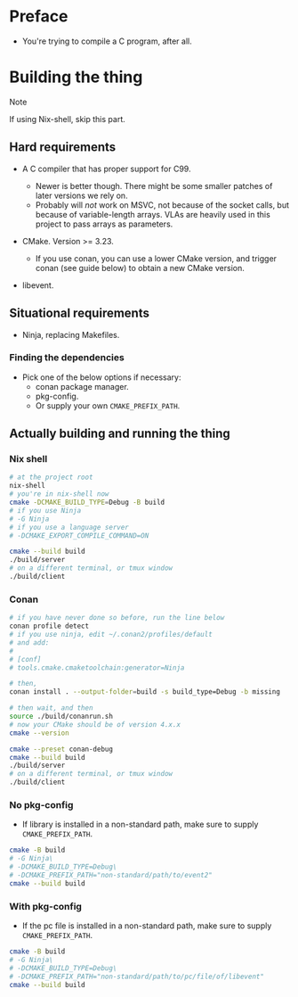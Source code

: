 # Preface
- You're trying to compile a C program, after all.

# Building the thing
> [!NOTE]
> If using Nix-shell, skip this part.

## Hard requirements
- A C compiler that has proper support for C99.
  - Newer is better though. There might be some smaller patches of later
    versions we rely on.
  - Probably will *not* work on MSVC, not because of the socket calls, but
    because of variable-length arrays. VLAs are heavily used in this project to
    pass arrays as parameters.

- CMake. Version >= 3.23.
  - If you use conan, you can use a lower CMake version, and trigger conan (see
    guide below) to obtain a new CMake version.
- libevent.

## Situational requirements
- Ninja, replacing Makefiles.

### Finding the dependencies
- Pick one of the below options if necessary:
  - conan package manager.
  - pkg-config.
  - Or supply your own `CMAKE_PREFIX_PATH`.

## Actually building and running the thing
### Nix shell
```bash
# at the project root
nix-shell
# you're in nix-shell now
cmake -DCMAKE_BUILD_TYPE=Debug -B build
# if you use Ninja
# -G Ninja
# if you use a language server
# -DCMAKE_EXPORT_COMPILE_COMMAND=ON

cmake --build build
./build/server
# on a different terminal, or tmux window
./build/client
```

### Conan
```bash
# if you have never done so before, run the line below
conan profile detect
# if you use ninja, edit ~/.conan2/profiles/default
# and add:
# 
# [conf]
# tools.cmake.cmaketoolchain:generator=Ninja

# then,
conan install . --output-folder=build -s build_type=Debug -b missing

# then wait, and then
source ./build/conanrun.sh
# now your CMake should be of version 4.x.x
cmake --version

cmake --preset conan-debug
cmake --build build
./build/server
# on a different terminal, or tmux window
./build/client
```

### No pkg-config
- If library is installed in a non-standard path, make sure to supply
  `CMAKE_PREFIX_PATH`.
```bash
cmake -B build
# -G Ninja\
# -DCMAKE_BUILD_TYPE=Debug\
# -DCMAKE_PREFIX_PATH="non-standard/path/to/event2"
cmake --build build
```

### With pkg-config
- If the pc file is installed in a non-standard path, make sure to supply
  `CMAKE_PREFIX_PATH`.
```bash
cmake -B build
# -G Ninja\
# -DCMAKE_BUILD_TYPE=Debug\
# -DCMAKE_PREFIX_PATH="non-standard/path/to/pc/file/of/libevent"
cmake --build build
```
